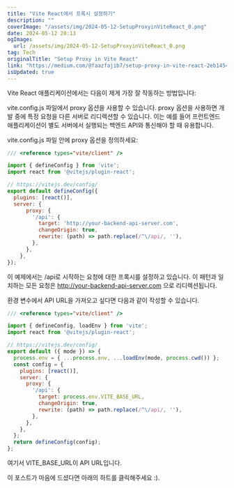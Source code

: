 ```yaml
---
title: "Vite React에서 프록시 설정하기"
description: ""
coverImage: "/assets/img/2024-05-12-SetupProxyinViteReact_0.png"
date: 2024-05-12 20:13
ogImage: 
  url: /assets/img/2024-05-12-SetupProxyinViteReact_0.png
tag: Tech
originalTitle: "Setup Proxy in Vite React"
link: "https://medium.com/@faazfajib7/setup-proxy-in-vite-react-2eb1454bff62"
isUpdated: true
---
```





Vite React 애플리케이션에서는 다음이 제게 가장 잘 작동하는 방법입니다:

vite.config.js 파일에서 proxy 옵션을 사용할 수 있습니다. proxy 옵션을 사용하면 개발 중에 특정 요청을 다른 서버로 리디렉션할 수 있습니다. 이는 예를 들어 프런트엔드 애플리케이션이 별도 서버에서 실행되는 백엔드 API와 통신해야 할 때 유용합니다.

vite.config.js 파일 안에 proxy 옵션을 정의하세요:

```js
/// <reference types="vite/client" />

import { defineConfig } from 'vite';
import react from '@vitejs/plugin-react';

// https://vitejs.dev/config/
export default defineConfig({
  plugins: [react()],
  server: {
      proxy: {
        '/api': {
          target: 'http://your-backend-api-server.com',
          changeOrigin: true,
          rewrite: (path) => path.replace(/^\/api/, ''),
        },
      },
    },
});
```



이 예제에서는 /api로 시작하는 요청에 대한 프록시를 설정하고 있습니다. 이 패턴과 일치하는 모든 요청은 http://your-backend-api-server.com 으로 리디렉션됩니다.

환경 변수에서 API URL을 가져오고 싶다면 다음과 같이 작성할 수 있습니다.

```js
/// <reference types="vite/client" />

import { defineConfig, loadEnv } from 'vite';
import react from '@vitejs/plugin-react';

// https://vitejs.dev/config/
export default ({ mode }) => {
  process.env = { ...process.env, ...loadEnv(mode, process.cwd()) };
  const config = {
    plugins: [react()],
    server: {
      proxy: {
        '/api': {
          target: process.env.VITE_BASE_URL,
          changeOrigin: true,
          rewrite: (path) => path.replace(/^\/api/, ''),
        },
      },
    },
  };
  return defineConfig(config);
};
```

여기서 VITE_BASE_URL이 API URL입니다.



이 포스트가 마음에 드셨다면 아래의 하트를 클릭해주세요 :).
